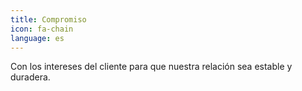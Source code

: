 ```yaml
---
title: Compromiso
icon: fa-chain
language: es
---
```





Con los intereses del cliente para que nuestra relación sea estable y duradera.
